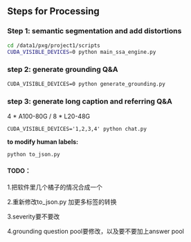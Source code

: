 ## Steps for Processing

### Step 1: semantic segmentation and add distortions

```bash
cd /data1/pxg/project1/scripts
CUDA_VISIBLE_DEVICES=0 python main_ssa_engine.py
```

### step 2: generate grounding Q&A
```
CUDA_VISIBLE_DEVICES=0 python generate_grounding.py
```

### step 3: generate long caption and referring Q&A
4 * A100-80G / 8 * L20-48G
```
CUDA_VISIBLE_DEVICES='1,2,3,4' python chat.py
```



**to modify human labels:**
```
python to_json.py
``` 

#### TODO：
1.把软件里几个橘子的情况合成一个

2.重新修改to_json.py 加更多标签的转换

3.severity要不要改

4.grounding question pool要修改，以及要不要加上answer pool